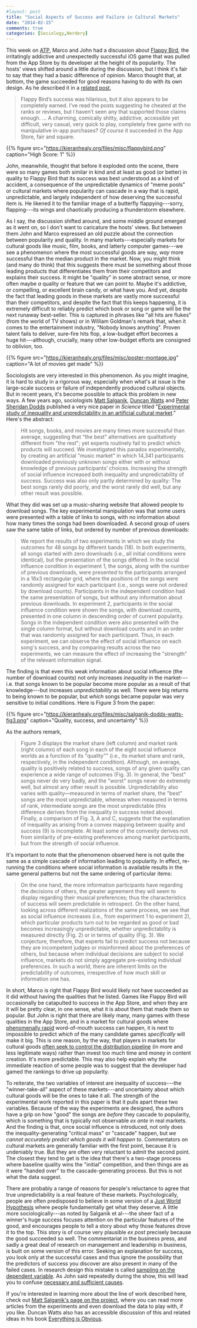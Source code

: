 ```yaml
---
#layout: post
title: "Social Aspects of Success and Failure in Cultural Markets"
date: "2014-02-15"
comments: true
categories: [Sociology,Nerdery]
---
```


This week on [ATP](http://atp.fm/episodes/52-necessary-but-not-sufficient), Marco and John had a discussion about [Flappy Bird](http://en.wikipedia.org/wiki/Flappy_Bird), the irritatingly addictive and unexpectedly successful iOS game that was pulled from the App Store by its developer at the height of its popularity. The hosts' views shifted around a little during the discussion, but I think it's fair to say that they had a basic difference of opinion. Marco thought that, at bottom, the game succeeded for good reasons having to do with its own design. As he described it in a [related post](http://www.marco.org/2014/02/12/why-indie-developers-go-insane), 

> Flappy Bird’s success was hilarious, but it also appears to be completely earned. I’ve read the posts suggesting he cheated at the ranks or reviews, but I haven’t seen any that supported those claims enough. ... A charming, comically shitty, addictive, accessible yet difficult, very casual, very quick to play, completely free game with no manipulative in-app purchases? *Of course* it succeeded in the App Store, fair and square.

{{% figure src="https://kieranhealy.org/files/misc/flappybird.png" caption="High Score: 1" %}}

John, meanwhile, thought that before it exploded onto the scene, there were so many games both similar in kind and at least as good (or better) in quality to Flappy Bird that its success was best understood as a kind of accident, a consequence of the unpredictable dynamics of "meme pools" or cultural markets where popularity can cascade in a way that is rapid, unpredictable, and largely independent of how deserving the successful item is. He likened it to the familiar image of a butterfly flappying---sorry, flapping---its wings and chaotically producing a thunderstorm elsewhere.

As I say, the discussion shifted around, and some middle ground emerged as it went on, so I don't want to caricature the hosts' views. But between them John and Marco expressed an old puzzle about the connection between popularity and quality. In many markets---especially markets for cultural goods like music, film, books, and latterly computer games---we see a phenomenon where the most successful goods are way, *way* more successful than the median product in the market. Now, you might think (and many do think) that this suggests there must be something about those leading products that differentiates them from their competitors and explains their success. It might be "quality" in some abstract sense, or more often maybe *a* quality or feature that we can point to. Maybe it's addictive, or compelling, or excellent brain candy, or what have you. And yet, despite the fact that leading goods in these markets are vastly more successful than their competitors, and despite the fact that this keeps happening, it is extremely difficult to reliably predict which book or song or game will be the next runaway best-seller. This is captured in phrases like "all hits are flukes" (from the world of TV shows) or in William Goldman's remark that, when it comes to the entertainment industry, "Nobody knows anything". Proven talent fails to deliver, sure-fire hits flop, a low-budget effort becomes a huge hit---although, crucially, many other low-budget efforts are consigned to oblivion, too. 

{{% figure src="https://kieranhealy.org/files/misc/poster-montage.jpg" caption="A lot of movies get made" %}}

Sociologists are very interested in this phenomenon. As you might imagine, it is hard to study in a rigorous way, especially when what's at issue is the large-scale success or failure of independently produced cultural objects. But in recent years, it's become possible to attack this problem in new ways. A few years ago, sociologists [Matt Salganik](http://www.princeton.edu/~mjs3/), [Duncan Watts](http://research.microsoft.com/en-us/people/duncan/) and [Peter Sheridan Dodds](http://www.uvm.edu/~pdodds/) published a very nice paper in *Science* titled "[Experimental study of inequality and unpredictability in an artificial cultural market](http://www.princeton.edu/~mjs3/salganik_dodds_watts06_full.pdf)." Here's the abstract:

> Hit songs, books, and movies are many times more successful than average, suggesting that "the best" alternatives are qualitatively different from "the rest"; yet experts routinely fail to predict which products will succeed. We investigated this paradox experimentally, by creating an artificial "music market" in which 14,341 participants downloaded previously unknown songs either with or without knowledge of previous participants’ choices. Increasing the strength of social influence increased both inequality and unpredictability of success. Success was also only partly determined by quality: The best songs rarely did poorly, and the worst rarely did well, but any other result was possible.

What they did was set up a music-sharing website that allowed people to download songs. The key experimental manipulation was that some users were presented with a table of links to songs, with no information about how many times the songs had been downloaded. A second group of users saw the same table of links, but ordered by number of previous downloads:

> We report the results of two experiments in which we study the outcomes for 48 songs by different bands (18). In both experiments, all songs started with zero downloads (i.e., all initial conditions were identical), but the presentation of the songs differed. In the social influence condition in experiment 1, the songs, along with the number of previous downloads, were presented to the participants arranged in a 16x3 rectangular grid, where the positions of the songs were randomly assigned for each participant (i.e., songs were not ordered by download counts). Participants in the independent condition had the same presentation of songs, but without any information about previous downloads. In experiment 2, participants in the social influence condition were shown the songs, with download counts, presented in one column in descending order of current popularity. Songs in the independent condition were also presented with the single column format, but without download counts and in an order that was randomly assigned for each participant. Thus, in each experiment, we can observe the effect of social influence on each song's success, and by comparing results across the two experiments, we can measure the effect of increasing the "strength" of the relevant information signal.

The finding is that even this weak information about social influence (the number of download counts) not only increases *inequality* in the market---i.e. that songs known to be popular become more popular as a result of that knowledge---but increases *unpredictability* as well. There were big returns to being known to be popular, but *which* songs became popular was very sensitive to initial conditions. Here is Figure 3 from the paper:

{{% figure src="https://kieranhealy.org/files/misc/salganik-dodds-watts-fig3.png" caption="Quality, success, and uncertainty" %}}

As the authors remark,

> Figure 3 displays the market share (left column) and market rank (right column) of each song in each of the eight social influence worlds as a function of its "quality"" (i.e., its market share and rank, respectively, in the independent condition). Although, on average, quality is positively related to success, songs of any given quality can experience a wide range of outcomes (Fig. 3). In general, the "best" songs never do very badly, and the "worst" songs never do extremely well, but almost any other result is possible. Unpredictability also varies with quality—measured in terms of market share, the "best" songs are the most unpredictable, whereas when measured in terms of rank, intermediate songs are the most unpredictable (this difference derives from the inequality in success noted above). Finally, a comparison of Fig. 3, A and C, suggests that the explanation of inequality as arising from a convex mapping between quality and success (9) is incomplete. At least some of the convexity derives not from similarity of pre-existing preferences among market participants, but from the strength of social influence.

It's important to note that the phenomenon observed here is not quite the same as a simple cascade of information leading to popularity. In effect, re-running the conditions where social information is available results in the same general patterns but not the same ordering of particular items:

> On the one hand, the more information participants have regarding the decisions of others, the greater agreement they will seem to display regarding their musical preferences; thus the characteristics of success will seem predictable in retrospect. On the other hand, looking across different realizations of the same process, we see that as social influence increases (i.e., from experiment 1 to experiment 2), which particular products turn out to be regarded as good or bad becomes increasingly unpredictable, whether unpredictability is measured directly (Fig. 2) or in terms of quality (Fig. 3). We conjecture, therefore, that experts fail to predict success not because they are incompetent judges or misinformed about the preferences of others, but because when individual decisions are subject to social influence, markets do not simply aggregate pre-existing individual preferences. In such a world, there are inherent limits on the predictability of outcomes, irrespective of how much skill or information one has.

In short, Marco is right that Flappy Bird would likely not have succeeded as it did without having the qualities that he listed. Games like Flappy Bird will occasionally be catapulted to success in the App Store, and when they are it will be pretty clear, in one sense, what it is about them that made them so popular. But John is right that there are likely many, many games with these qualities in the App Store, and in a market for cultural goods where [phenomenally rapid](http://ben-evans.com/benedictevans/2014/2/10/flappy-bird) word-of-mouth success can happen, it is next to impossible to predict *which* of the many candidate games *specifically* will make it big. This is one reason, by the way, that players in markets for cultural goods [often seek to control the distribution pipeline](http://www.jstor.org/stable/2776751) (in more and less legitimate ways) rather than invest too much time and money in content creation. It's more predictable. This may also help explain why the immediate reaction of some people was to suggest that the developer had gamed the rankings to drive up popularity.

To reiterate, the two variables of interest are inequality of success---the "winner-take-all" aspect of these markets---and uncertainty about which cultural goods will be the ones to take it all. The strength of the experimental work reported in this paper is that it pulls apart these two variables.  Because of the way the experiments are designed, the authors have a grip on how "good" the songs are *before* they cascade to popularity, which is something that is typically not observable *ex ante*  in real markets. And the finding is that, once social influence is introduced, not only does the inequality-generating "critical mass" or "cascade" happen, but *we cannot accurately predict which goods it will happen to*. Commentators on cultural markets are generally familiar with the first point, because it is undeniably true. But they are often very reluctant to admit the second point. The closest they tend to get is the idea that there's a two-stage process where baseline quality wins the "initial" competition, and then things are as it were "handed over" to the cascade-generating process. But this is not what the data suggest.

There are probably a range of reasons for people's reluctance to agree that true unpredictability is a real feature of these markets. Psychologically, people are often predisposed to believe in some version of a <a href="http://en.wikipedia.org/wiki/Just-world_hypothesis">Just World Hypothesis</a> where people fundamentally get what they deserve. A little more sociologically---as noted by Salganik et al---the sheer fact of a winner's huge success focuses attention on the particular features of the good, and encourages people to tell a story about why those features drove it to the top. This story is of course very plausible *ex post* precisely because the good succeeded so well. The commentariat in the business press, and sadly a great deal of research on management and leadership in business, is built on some version of this error. Seeking an explanation for success, you look only at the successful cases and thus ignore the possibility that the predictors of success you discover are also present in many of the failed cases. In research design this mistake is called <a href="http://gabrielr.bol.ucla.edu/soc210a_f09/w9.pdf">sampling on the dependent variable</a>. As John said repeatedly during the show, this will lead you to confuse <a href="http://en.wikipedia.org/wiki/Causality#Necessary_and_sufficient_causes">necessary and sufficient causes</a>. 

If you're interested in learning more about the line of work described here, check out [Matt Salganik's page on the project](http://www.princeton.edu/~mjs3/musiclab.shtml), where you can read more articles from the experiments and even download the data to play with, if you like. Duncan Watts also has an accessible discussion of this and related ideas in his book [Everything is Obvious](http://www.amazon.com/Everything-Is-Obvious-Common-Sense/dp/0307951790).
